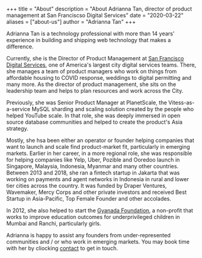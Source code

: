 +++
title = "About"
description = "About Adrianna Tan, director of product management at San Franciscso Digital Services"
date = "2020-03-22"
aliases = ["about-us"]
author = "Adrianna Tan"
+++

Adrianna Tan is a technology professional with more than 14 years' experience in building and shipping web technology that makes a difference.

Currently, she is the Director of Product Management at [San Francisco Digital Services](https://digitalservices.sfgov.org), one of America's largest city digital services teams. There, she manages a team of product managers who work on things from affordable housing to COVID response, weddings to digital permitting and many more. As the director of product management, she sits on the leadership team and helps to plan resources and work across the City.

Previously, she was Senior Product Manager at PlanetScale, the Vitess-as-a-service MySQL sharding and scaling solution created by the people who helped YouTube scale. In that role, she was deeply immersed in open source database communities and helped to create the product's Asia strategy.

Mostly, she hsa been either an operator or founder helping companies that want to launch and scale find product-market fit, particularly in emerging markets. Earlier in her career, in a more regional role, she was responsible for helping companies like Yelp, Uber, Pozible and Ooredoo launch in Singapore, Malaysia, Indonesia, Myanmar and many other countries. Between 2013 and 2018, she ran a fintech startup in Jakarta that was working on payments and agent networks in Indonesia in rural and lower tier cities across the country. It was funded by Draper Ventures, Wavemaker, Mercy Corps and other private investors and received Best Startup in Asia-Pacific, Top Female Founder and other accolades. 

In 2012, she also helped to start the [Gyanada Foundation](https://gyanada.org), a non-profit that works to improve education outcomes for underprivileged children in Mumbai and Ranchi, particularly girls. 

Adrianna is happy to assist any founders from under-represented communities and / or who work in emerging markets. You may book time with her by cliocking [contact](/contact) to get in touch.
